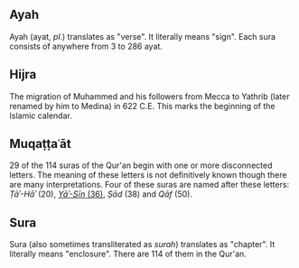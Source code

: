 ## Ayah

Ayah \(ayat, _pl_.\) translates as "verse". It literally means "sign". Each sura consists of anywhere from 3 to 286 ayat.

## Hijra

The migration of Muhammed and his followers from Mecca to Yathrib \(later renamed by him to Medina\) in 622 C.E. This marks the beginning of the Islamic calendar.

## Muqaṭṭaʿāt

29 of the 114 suras of the Qur'an begin with one or more disconnected letters. The meaning of these letters is not definitively known though there are many interpretations. Four of these suras are named after these letters:  _Ṭāʾ-Hāʾ_ \(20\), [_Yāʾ-Sīn_ \(36\)](/quran/week-4-suras-36-67-32/sura-36.md), _Ṣād_ \(38\) and _Qāf_ \(50\).

## Sura

Sura \(also sometimes transliterated as _surah_\) translates as "chapter". It literally means "enclosure". There are 114 of them in the Qur'an.

